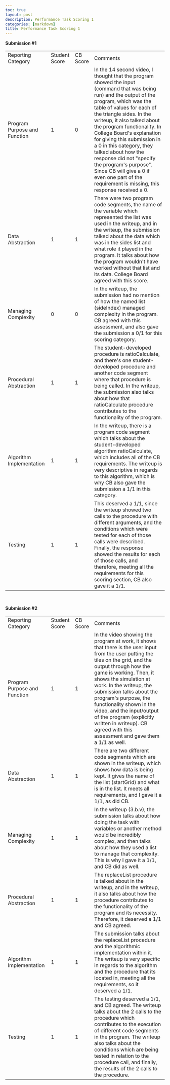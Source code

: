 ```yaml
---
toc: true
layout: post
description: Performance Task Scoring 1
categories: [markdown]
title: Performance Task Scoring 1
---
```


**Submission #1**
<table>
    <tr>
        <td>Reporting Category</td>
        <td>Student Score</td>
        <td>CB Score</td>
        <td>Comments</td>
    </tr>
    <tr>
        <td>Program Purpose and Function</td>
        <td>1</td>
        <td>0</td>
        <td>In the 14 second video, I thought that the program showed the input (command that was being run) and the output of the program, which was the table of values for each of the triangle sides. In the writeup, it also talked about the program functionality. In College Board's explanation for giving this submission in a 0 in this category, they talked about how the response did not "specify the program's purpose". Since CB will give a 0 if even one part of the requirement is missing, this response received a 0.</td>
    </tr>
    <tr>
        <td>Data Abstraction</td>
        <td>1</td>
        <td>1</td>
        <td>There were two program code segments, the name of the variable which represented the list was used in the writeup, and in the writeup, the submission talked about the data which was in the sides list and what role it played in the program. It talks about how the program wouldn't have worked without that list and its data. College Board agreed with this score.</td>
    </tr>
    <tr>
        <td>Managing Complexity</td>
        <td>0</td>
        <td>0</td>
        <td>In the writeup, the submission had no mention of how the named list (sideIndex) managed complexity in the program. CB agreed with this assessment, and also gave the submission a 0/1 for this scoring category.</td>
    </tr>
    <tr>
        <td>Procedural Abstraction</td>
        <td>1</td>
        <td>1</td>
        <td>The student-developed procedure is ratioCalculate, and there's one student-developed procedure and another code segment where that procedure is being called. In the writeup, the submission also talks about how that ratioCalculate procedure contributes to the functionality of the program.</td>
    </tr>
    <tr>
        <td>Algorithm Implementation</td>
        <td>1</td>
        <td>1</td>
        <td>In the writeup, there is a program code segment which talks about the student-developed algorithm ratioCalculate, which includes all of the CB requirements. The writeup is very descriptive in regards to this algorithm, which is why CB also gave the submission a 1/1 in this category.</td>
    </tr>
    <tr>
        <td>Testing</td>
        <td>1</td>
        <td>1</td>
        <td>This deserved a 1/1, since the writeup showed two calls to the procedure with different arguments, and the conditions which were tested for each of those calls were described. Finally, the response showed the results for each of those calls, and therefore, meeting all the requirements for this scoring section, CB also gave it a 1/1.</td>
    </tr>
</table>
<br>

**Submission #2**
<table>
    <tr>
        <td>Reporting Category</td>
        <td>Student Score</td>
        <td>CB Score</td>
        <td>Comments</td>
    </tr>
    <tr>
        <td>Program Purpose and Function</td>
        <td>1</td>
        <td>1</td>
        <td>In the video showing the program at work, it shows that there is the user input from the user putting the tiles on the grid, and the output through how the game is working. Then, it shows the simulation at work. In the writeup, the submission talks about the program's purpose, the functionality shown in the video, and the input/output of the program (explicitly written in writeup). CB agreed with this assessment and gave them a 1/1 as well.</td>
    </tr>
    <tr>
        <td>Data Abstraction</td>
        <td>1</td>
        <td>1</td>
        <td>There are two different code segments which are shown in the writeup, which shows how data is being kept. It gives the name of the list (startGrid) and what is in the list. It meets all requirements, and I gave it a 1/1, as did CB.</td>
    </tr>
    <tr>
        <td>Managing Complexity</td>
        <td>1</td>
        <td>1</td>
        <td>In the writeup (3.b.v), the submission talks about how doing the task with variables or another method would be incredibly complex, and then talks about how they used a list to manage that complexity. This is why I gave it a 1/1, and CB did as well.</td>
    </tr>
    <tr>
        <td>Procedural Abstraction</td>
        <td>1</td>
        <td>1</td>
        <td>The replaceList procedure is talked about in the writeup, and in the writeup, it also talks about how the procedure contributes to the functionality of the program and its necessity. Therefore, it deserved a 1/1 and CB agreed.</td>
    </tr>
    <tr>
        <td>Algorithm Implementation</td>
        <td>1</td>
        <td>1</td>
        <td>The submission talks about the replaceList procedure and the algorithmic implementation within it. The writeup is very specific in regards to the algorithm and the procedure that its located in, meeting all the requirements, so it deserved a 1/1.</td>
    </tr>
    <tr>
        <td>Testing</td>
        <td>1</td>
        <td>1</td>
        <td>The testing deserved a 1/1, and CB agreed. The writeup talks about the 2 calls to the procedure which contributes to the execution of different code segments in the program. The writeup also talks about the conditions which are being tested in relation to the procedure call, and finally, the results of the 2 calls to the procedure.</td>
    </tr>
</table>
